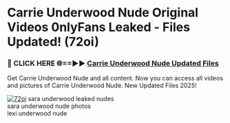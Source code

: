 # Carrie Underwood Nude Original Videos 0nlyFans Leaked - Files Updated! (72oi)

<h3>🔴 CLICK HERE 🌐==►► <a href="https://tinyurl.com/yrmya6cz" rel="nofollow">Carrie Underwood Nude Updated Files</a></h3>

Get Carrie Underwood Nude and all content. Now you can access all videos and pictures of Carrie Underwood Nude. New Updated Files 2025!

[![72oi](https://i.imgur.com/FMdXYCs.gif)](https://tinyurl.com/yrmya6cz)
sara underwood leaked nudes<br>
sara underwood nude photos<br>
lexi underwood nude